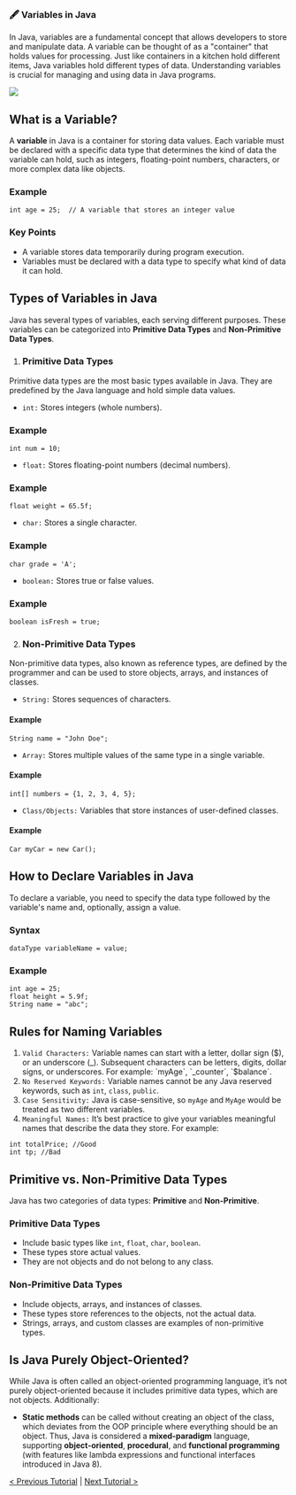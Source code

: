 ### 🖋️ Variables in Java
In Java, variables are a fundamental concept that allows developers to store and manipulate data. A variable can be thought of as a "container" that holds values for processing. Just like containers in a kitchen hold different items, Java variables hold different types of data. Understanding variables is crucial for managing and using data in Java programs.

[![](https://markdown-videos-api.jorgenkh.no/youtube/3qSlNbmpTa0)](https://youtu.be/3qSlNbmpTa0)

## What is a Variable?
A **variable** in Java is a container for storing data values. Each variable must be declared with a specific data type that determines the kind of data the variable can hold, such as integers, floating-point numbers, characters, or more complex data like objects.

### Example
```
int age = 25;  // A variable that stores an integer value
```

### Key Points
* A variable stores data temporarily during program execution.
* Variables must be declared with a data type to specify what kind of data it can hold.

## Types of Variables in Java
Java has several types of variables, each serving different purposes. These variables can be categorized into **Primitive Data Types** and **Non-Primitive Data Types**.

1. ### Primitive Data Types
Primitive data types are the most basic types available in Java. They are predefined by the Java language and hold simple data values.
* `int:` Stores integers (whole numbers).
### Example
```
int num = 10;
```
* `float:` Stores floating-point numbers (decimal numbers).
### Example
```
float weight = 65.5f;
```
* `char:` Stores a single character.
### Example
```
char grade = 'A';
```
* `boolean:` Stores true or false values.
### Example
```
boolean isFresh = true;
```
2. ### Non-Primitive Data Types
Non-primitive data types, also known as reference types, are defined by the programmer and can be used to store objects, arrays, and instances of classes.
* `String:` Stores sequences of characters.
#### Example
```
String name = "John Doe";
```
* `Array:` Stores multiple values of the same type in a single variable.
#### Example
```
int[] numbers = {1, 2, 3, 4, 5};
```
* `Class/Objects:` Variables that store instances of user-defined classes.
#### Example
```
Car myCar = new Car();
```

## How to Declare Variables in Java
To declare a variable, you need to specify the data type followed by the variable's name and, optionally, assign a value.
### Syntax
```
dataType variableName = value;
```
### Example
```
int age = 25;
float height = 5.9f;
String name = "abc";
```

## Rules for Naming Variables
1. `Valid Characters:` Variable names can start with a letter, dollar sign ($), or an underscore (_). Subsequent characters can be letters, digits, dollar signs, or underscores. For example: `myAge`, `_counter`, `$balance`.
2. `No Reserved Keywords:` Variable names cannot be any Java reserved keywords, such as `int`, `class`, `public`.
3. `Case Sensitivity:` Java is case-sensitive, so `myAge` and `MyAge` would be treated as two different variables.
4. `Meaningful Names:` It’s best practice to give your variables meaningful names that describe the data they store. For example:
```
int totalPrice; //Good
int tp; //Bad
```

## Primitive vs. Non-Primitive Data Types
Java has two categories of data types: **Primitive** and **Non-Primitive**.
### Primitive Data Types
* Include basic types like `int`, `float`, `char`, `boolean`.
* These types store actual values.
* They are not objects and do not belong to any class.
### Non-Primitive Data Types
* Include objects, arrays, and instances of classes.
* These types store references to the objects, not the actual data.
* Strings, arrays, and custom classes are examples of non-primitive types.

## Is Java Purely Object-Oriented?
While Java is often called an object-oriented programming language, it’s not purely object-oriented because it includes primitive data types, which are not objects. Additionally:
* **Static methods** can be called without creating an object of the class, which deviates from the OOP principle where everything should be an object.
Thus, Java is considered a **mixed-paradigm** language, supporting **object-oriented**, **procedural**, and **functional programming** (with features like lambda expressions and functional interfaces introduced in Java 8).

[< Previous Tutorial](https://github.com/nakulmitra/java-tutorial/blob/master/architecture/jdk-jre-jvm/JDKvsJREvsJVM.md) | [Next Tutorial >](https://github.com/nakulmitra/java-tutorial/blob/master/variables/ByteDataType.md)